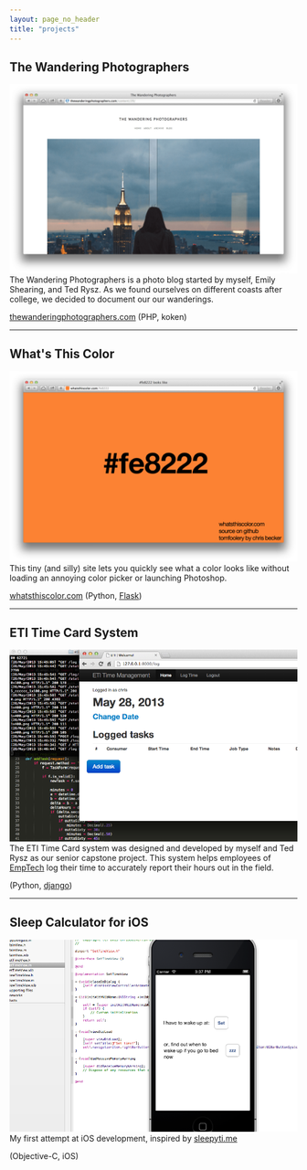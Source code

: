 ```yaml
---
layout: page_no_header
title: "projects"
---
```


## The Wandering Photographers

![](Screen_Shot_2014_05_01_at_11_25_51_PM.png)
The Wandering Photographers is a photo blog started by myself, Emily Shearing, and Ted Rysz. As we found ourselves on different coasts after college, we decided to document our our wanderings.

[thewanderingphotographers.com](http://thewanderingphotographers.com)
(PHP, koken)

<hr />

## What's This Color

![](Screen_Shot_2014_05_01_at_11_01_14_PM.png)
This tiny (and silly) site lets you quickly see what a color looks like without loading an annoying color picker or launching Photoshop.

[whatsthiscolor.com](http://whatsthiscolor.com)
(Python, [Flask](http://flask.pocoo.org/))

<hr />

## ETI Time Card System
![](ETI_Time_Card_System.png)
The ETI Time Card system was designed and developed by myself and Ted Rysz as our senior capstone project. This system helps employees of [EmpTech](http://emptech.org/) log their time to accurately report their hours out in the field.

(Python, [django](https://www.djangoproject.com/))

<hr />

## Sleep Calculator for iOS
![](SleepyTime_iOS.png)
My first attempt at iOS development, inspired by [sleepyti.me](http://sleepyti.me)

(Objective-C, iOS)
